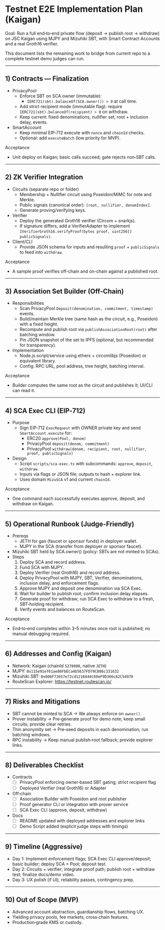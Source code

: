 # Testnet E2E Implementation Plan (Kaigan)

Goal: Run a full end‑to‑end private flow (deposit → publish root → withdraw) on JSC Kaigan using MJPY and Mizuhiki SBT, with Smart Contract Accounts and a real Groth16 verifier.

This document lists the remaining work to bridge from current repo to a complete testnet demo judges can run.

---

## 1) Contracts — Finalization

- PrivacyPool
  - Enforce SBT on SCA owner (immutable):
    - `IERC721(sbt).balanceOf(SCA.owner()) > 0` at call time.
  - Add strict recipient mode (immutable flag): require `IERC721(sbt).balanceOf(recipient) > 0` on withdraw.
  - Keep current: fixed denominations, nullifier set, root + inclusion delay, events.
- SmartAccount
  - Keep minimal EIP‑712 execute with `nonce` and `chainId` checks.
  - Optional: add `executeBatch` (low priority for MVP).

Acceptance
- Unit deploy on Kaigan; basic calls succeed; gate rejects non‑SBT calls.

---

## 2) ZK Verifier Integration

- Circuits (separate repo or folder)
  - Membership + Nullifier circuit using Poseidon/MiMC for note and Merkle.
  - Public signals (canonical order): `[root, nullifier, denomIndex]`.
  - Generate proving/verifying keys.
- Verifier
  - Deploy the generated Groth16 verifier (Circom + snarkjs).
  - If signature differs, add a VerifierAdapter to implement `IVerifierGroth16.verifyProof(bytes proof, uint256[] publicSignals)`.
- Client/CLI
  - Provide JSON schema for inputs and resulting `proof` + `publicSignals` to feed into `withdraw`.

Acceptance
- A sample proof verifies off-chain and on-chain against a published root.

---

## 3) Association Set Builder (Off‑Chain)

- Responsibilities
  - Scan PrivacyPool `Deposit(denomination, commitment, timestamp)` events.
  - Build/maintain Merkle tree (same hash as the circuit, e.g., Poseidon) with a fixed height.
  - Recompute and publish root via `publishAssociationRoot(root)` after batching window.
  - Pin JSON snapshot of the set to IPFS (optional, but recommended for transparency).
- Implementation
  - Node.js script/service using ethers + circomlibjs (Poseidon) or equivalent library.
  - Config: RPC URL, pool address, tree height, batching interval.

Acceptance
- Builder computes the same root as the circuit and publishes it; UI/CLI can read it.

---

## 4) SCA Exec CLI (EIP‑712)

- Purpose
  - Sign EIP‑712 `ExecRequest` with OWNER private key and send `SmartAccount.execute` for:
    - ERC20 `approve(Pool, denom)`
    - PrivacyPool `deposit(denom, commitment)`
    - PrivacyPool `withdraw(denom, recipient, root, nullifier, proof, publicSignals)`
- Design
  - Script `scripts/sca-exec.ts` with subcommands: `approve`, `deposit`, `withdraw`.
  - Inputs via flags or JSON file; outputs tx hash + explorer link.
  - Uses domain `MizuSCA` v1 and current `chainId`.

Acceptance
- One command each successfully executes approve, deposit, and withdraw on Kaigan.

---

## 5) Operational Runbook (Judge-Friendly)

- Prereqs
  - JETH for gas (faucet or sponsor funds) in deployer wallet.
  - MJPY in the SCA (transfer from deployer or sponsor faucet).
- Mizuhiki SBT held by SCA.owner() (policy: SBTs are not minted to SCAs).
- Steps
  1) Deploy SCA and record address.
  2) Fund SCA with MJPY.
  3) Deploy Verifier (real Groth16) and record address.
  4) Deploy PrivacyPool with MJPY, SBT, Verifier, denominations, inclusion delay, and enforcement flags.
  5) Approve MJPY and deposit one denomination via SCA Exec.
  6) Wait for builder to publish root; confirm inclusion delay elapses.
  7) Generate proof for withdraw; run SCA Exec to withdraw to a fresh, SBT‑holding recipient.
  8) Verify events and balances on RouteScan.

Acceptance
- End‑to‑end completes within 3–5 minutes once root is published; no manual debugging required.

---

## 6) Addresses and Config (Kaigan)

- Network: Kaigan (chainId `5278000`, native `JETH`)
- MJPY: `0x115e91ef61ae86FbECa4b5637FD79C806c331632`
- Mizuhiki SBT: `0x606F72657e72cd1218444C69eF9D366c62C54978`
- RouteScan Explorer: https://testnet.routescan.io/

---

## 7) Risks and Mitigations

- SBT cannot be minted to SCA → We always enforce on `owner()`.
- Prover instability → Pre‑generate proof for demo note; keep small circuits; provide clear retries.
- Thin anonymity set → Pre‑seed deposits in each denomination; run batching windows.
- RPC instability → Keep manual publish‑root fallback; provide explorer links.

---

## 8) Deliverables Checklist

- Contracts
  - [ ] PrivacyPool enforcing owner‑based SBT gating; strict recipient flag
  - [ ] Deployed Verifier (real Groth16) or Adapter
- Off‑chain
  - [ ] Association Builder with Poseidon and root publisher
  - [ ] Proof generator CLI or integration with prover service
  - [ ] SCA Exec CLI (approve, deposit, withdraw)
- Docs
  - [ ] README updated with deployed addresses and explorer links
  - [ ] Demo Script added (explicit judge steps with timings)

---

## 9) Timeline (Aggressive)

- Day 1: Implement enforcement flags; SCA Exec CLI approve/deposit; basic builder; deploy SCA + Pool; deposit test.
- Day 2: Circuits + verifier; integrate proof path; publish root + withdraw test; finalize docs/demo video.
- Day 3: UX polish (if UI), reliability passes, contingency prep.

---

## 10) Out of Scope (MVP)

- Advanced account abstraction, guardianship flows, batching UX.
- Yielding privacy pools, fee markets, cross‑chain features.
- Production‑grade KMS or custody.
